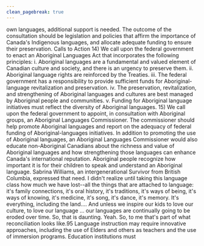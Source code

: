 ```yaml
---
clean_pagebreak: true
---
```


own languages, additional support is needed. The outcome of the consultation should be legislation and policies that affirm the importance of Canada's Indigenous languages, and allocate adequate funding to ensure their preservation.
Calls to Action
14) We call upon the federal government to enact an Aboriginal Languages Act that incorporates the following principles:
i. Aboriginal languages are a fundamental and valued element of Canadian culture and society, and there is an urgency to preserve them.
ii. Aboriginal language rights are reinforced by the Treaties.
iii. The federal government has a responsibility to provide sufficient funds for Aboriginal-language revitalization and preservation.
iv. The preservation, revitalization, and strengthening of Aboriginal languages and cultures are best managed by Aboriginal people and communities.
v. Funding for Aboriginal language initiatives must reflect the diversity of Aboriginal languages.
15) We call upon the federal government to appoint, in consultation with Aboriginal groups, an Aboriginal Languages Commissioner. The commissioner should help promote Aboriginal languages and report on the adequacy of federal funding of Aboriginal-languages initiatives.
In addition to promoting the use of Aboriginal languages, an Aboriginal Languages Commissioner would also educate non-Aboriginal Canadians about the richness and value of Aboriginal languages and how strengthening those languages can enhance Canada's international reputation.
Aboriginal people recognize how important it is for their children to speak and understand an Aboriginal language. Sabrina Williams, an intergenerational Survivor from British Columbia, expressed that need.
I didn't realize until taking this language class how much we have lost--all the things that are attached to language: it's family connections, it's oral history, it's traditions, it's ways of being, it's ways of knowing, it's medicine, it's song, it's dance, it's memory. It's everything, including the land.... And unless we inspire our kids to love our culture, to love our language ... our languages are continually going to be eroded over time. So, that is daunting. Yeah. So, to me that's part of what reconciliation looks like.95
Language instruction may require innovative approaches, including the use of Elders and others as teachers and the use of immersion programs. Education institutions must
